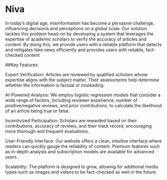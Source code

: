 # Niva

In today’s digital age, misinformation has become a pervasive challenge, influencing decisions and perceptions on a global scale. Our solution tackles this problem head-on by developing a system that leverages the expertise of academic scholars to verify the accuracy of articles and content. By doing this, we provide users with a reliable platform that detects and mitigates fake news efficiently and provides users with reliable, fact-checked content

##Key Features:

Expert Verification: Articles are reviewed by qualified scholars whose expertise aligns with the subject matter. Their assessments help determine whether the information is factual or misleading.

AI-Powered Analysis: We employ logistic regression models that consider a wide range of factors, including reviewer experience, number of positive/negative reviews, and prior contributions, to calculate the likelihood of an article being true or false.

Incentivized Participation: Scholars are rewarded based on their contributions, accuracy of reviews, and their track record, encouraging more thorough and frequent evaluations.

User-Friendly Interface: Our website offers a clean, intuitive interface where readers can quickly gauge the reliability of content. Premium features such as in-depth analysis and subscription models are available for advanced users.

Scalability: The platform is designed to grow, allowing for additional media types such as images and videos to be fact-checked as well in the future.
